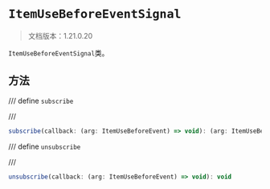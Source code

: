 # `ItemUseBeforeEventSignal`

> 文档版本：1.21.0.20

`ItemUseBeforeEventSignal`类。

## 方法

/// define
`subscribe`


///

```js
subscribe(callback: (arg: ItemUseBeforeEvent) => void): (arg: ItemUseBeforeEvent) => void
```


/// define
`unsubscribe`


///

```js
unsubscribe(callback: (arg: ItemUseBeforeEvent) => void): void
```

